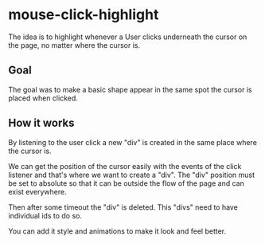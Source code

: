 # mouse-click-highlight

The idea is to highlight whenever a User clicks underneath the cursor on the page, no matter where the cursor is.

## Goal

The goal was to make a basic shape appear in the same spot the cursor is placed when clicked.

## How it works

By listening to the user click a new "div" is created in the same place where the cursor is.

We can get the position of the cursor easily with the events of the click listener and that's where we want to create a "div". The "div" position must be set to absolute so that it can be outside the flow of the page and can exist everywhere.

Then after some timeout the "div" is deleted. This "divs" need to have individual ids to do so.


You can add it style and animations to make it look and feel better.


